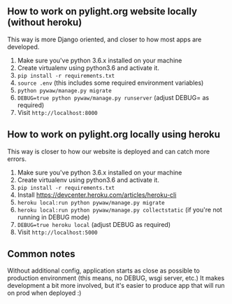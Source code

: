 ## How to work on pylight.org website locally (without heroku)

This way is more Django oriented, and closer to how most apps are developed.

1. Make sure you've python 3.6.x installed on your machine 
2. Create virtualenv using python3.6 and activate it.
3. `pip install -r requirements.txt`
4. `source .env` (this includes some required environment variables)
5. `python pywaw/manage.py migrate`
6. `DEBUG=true python pywaw/manage.py runserver`  (adjust DEBUG= as required)  
7. Visit `http://localhost:8000`



## How to work on pylight.org locally using heroku

This way is closer to how our website is deployed and can catch more errors.

1. Make sure you've python 3.6.x installed on your machine 
2. Create virtualenv using python3.6 and activate it.
3. `pip install -r requirements.txt`
4. Install https://devcenter.heroku.com/articles/heroku-cli
5. `heroku local:run python pywaw/manage.py migrate`
5. `heroku local:run python pywaw/manage.py collectstatic` (if you're not running in DEBUG mode)
6. `DEBUG=true heroku local`  (adjust DEBUG as required)
7. Visit `http://localhost:5000`


## Common notes

Without additional config, application starts as close as possible to production
environment (this means, no DEBUG, wsgi server, etc.) It makes development a bit
more involved, but it's easier to produce app that will run on prod when deployed :)
